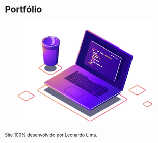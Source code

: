 # Portfólio
<div id="img-topo">
                <figure>
                    <img src="img/computer-illustration.png" alt="Imagem Topo">
                </figure>
            </div>
            <br>
Site 100% desenvolvido por Leonardo Lima.
